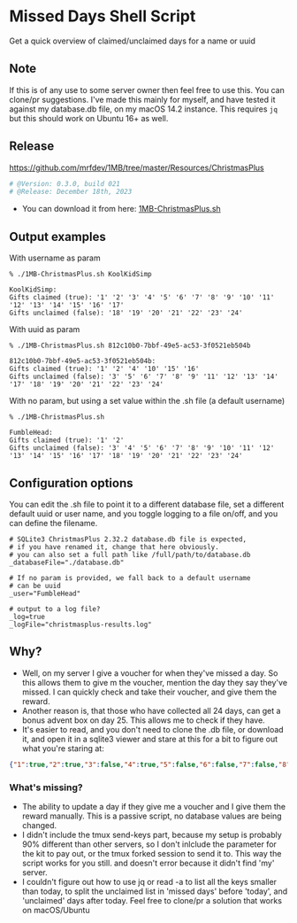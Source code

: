 # Missed Days Shell Script
Get a quick overview of claimed/unclaimed days for a name or uuid

## Note
If this is of any use to some server owner then feel free to use this. You can clone/pr suggestions.
I've made this mainly for myself, and have tested it against my database.db file, on my macOS 14.2 instance.
This requires `jq` but this should work on Ubuntu 16+ as well. 

## Release
<https://github.com/mrfdev/1MB/tree/master/Resources/ChristmasPlus>
```bash
# @Version: 0.3.0, build 021
# @Release: December 18th, 2023
```
- You can download it from here: [1MB-ChristmasPlus.sh](/Resources/ChristmasPlus/1MB-ChristmasPlus.sh)

## Output examples
With username as param
```
% ./1MB-ChristmasPlus.sh KoolKidSimp

KoolKidSimp:
Gifts claimed (true): '1' '2' '3' '4' '5' '6' '7' '8' '9' '10' '11' '12' '13' '14' '15' '16' '17'
Gifts unclaimed (false): '18' '19' '20' '21' '22' '23' '24'
```

With uuid as param
```
% ./1MB-ChristmasPlus.sh 812c10b0-7bbf-49e5-ac53-3f0521eb504b

812c10b0-7bbf-49e5-ac53-3f0521eb504b:
Gifts claimed (true): '1' '2' '4' '10' '15' '16'
Gifts unclaimed (false): '3' '5' '6' '7' '8' '9' '11' '12' '13' '14' '17' '18' '19' '20' '21' '22' '23' '24'
```

With no param, but using a set value within the .sh file (a default username)
```
% ./1MB-ChristmasPlus.sh

FumbleHead:
Gifts claimed (true): '1' '2'
Gifts unclaimed (false): '3' '4' '5' '6' '7' '8' '9' '10' '11' '12' '13' '14' '15' '16' '17' '18' '19' '20' '21' '22' '23' '24'
```

## Configuration options
You can edit the .sh file to point it to a different database file, set a different default uuid or user name, and you toggle logging to a file on/off, and you can define the filename.
```
# SQLite3 ChristmasPlus 2.32.2 database.db file is expected,
# if you have renamed it, change that here obviously.
# you can also set a full path like /full/path/to/database.db
_databaseFile="./database.db"

# If no param is provided, we fall back to a default username
# can be uuid
_user="FumbleHead"

# output to a log file?
_log=true
_logFile="christmasplus-results.log"
```

## Why?
- Well, on my server I give a voucher for when they've missed a day. So this allows them to give m the voucher, mention the day they say they've missed. I can quickly check and take their voucher, and give them the reward. 
- Another reason is, that those who have collected all 24 days, can get a bonus advent box on day 25. This allows me to check if they have.
- It's easier to read, and you don't need to clone the .db file, or download it, and open it in a sqlite3 viewer and stare at this for a bit to figure out what you're staring at:
```json
{"1":true,"2":true,"3":false,"4":true,"5":false,"6":false,"7":false,"8":false,"9":false,"10":true,"11":false,"12":false,"13":false,"14":false,"15":true,"16":true,"17":false,"18":false,"19":false,"20":false,"21":false,"22":false,"23":false,"24":false}
```

### What's missing?
- The ability to update a day if they give me a voucher and I give them the reward manually. This is a passive script, no database values are being changed.
- I didn't include the tmux send-keys part, because my setup is probably 90% different than other servers, so I don't inlclude the parameter for the kit to pay out, or the tmux forked session to send it to. This way the script works for you still. and doesn't error because it didn't find 'my' server.
- I couldn't figure out how to use jq or read -a to list all the keys smaller than today, to split the unclaimed list in 'missed days' before 'today', and 'unclaimed' days after today. Feel free to clone/pr a solution that works on macOS/Ubuntu